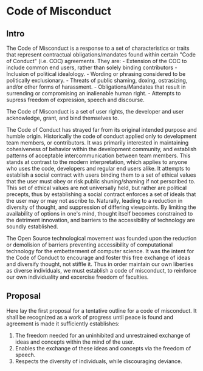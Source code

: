 Code of Misconduct
==================

Intro
-----

The Code of Misconduct is a response to a set of characteristics or traits that represent contractual obligations/mandates
found within certain "Code of Conduct" (i.e. COC) agreements.
They are:
    - Extension of the COC to include common end users, rather than solely binding contributors
    - Inclusion of political idealology.
    - Wording or phrasing considered to be politically exclusionary. 
    - Threats of public shaming, doxing, ostrasizing, and/or other forms of harassment.
    - Obligations/Mandates that result in surrending or compromising an inalienable human right.
    - Attempts to supress freedom of expression, speech and discourse.

The Code of Misconduct is a set of user rights, the developer and user acknowledge, grant, and bind themselves to.

The Code of Conduct has strayed far from its original intended purpose and humble
origin. Historically the code of conduct applied only to development team members, or contributors. It
was primarily interested in maintaining cohesiveness of behavior within the development community, and 
establish patterns of acceptable intercommunication between team members. This stands at contrast to the 
modern interpretation, which applies to anyone who uses the code, developers and regular end users alike. It
attempts to establish a social contract with users binding them to a set of ethical values that the user must 
obey or risk public shuning/shaming if not perscribed to. This set of ethical values are not universally held,
but rather are political precepts, thus by establishing a social contract enforces a set of ideals
that the user may or may not ascribe to. Naturally, leading to a reduction in diversity of thought, and
suppression of differing viewpoints. By limiting the availability of options in one's mind, thought itself
becomes constrained to the detriment innovation, and barriers to the accessibility of technology are soundly
established.

The Open Source technological movement was founded upon the reduction or demolision of barriers preventing
accessibility of computational technology for the embetterment of computer science. It was the intent for the
Code of Conduct to encourage and foster this free exchange of ideas and diversify thought, not stiffle it.
Thus in order maintain our own liberties as diverse individuals, we must establish a code of misconduct, to
reinforce our own individuality and excercise freedom of faculties.

Proposal
--------

Here lay the first proposal for a tentative outline for a code of misconduct. It shall be recognized as a work
of progress until peace is found and agreement is made it sufficiently establishes:
1. The freedom needed for an uninhibited and unrestrained exchange of ideas and concepts within the mind of the user.
2. Enables the exchange of these ideas and concepts via the freedom of speech.
3. Respects the diversity of individuals, while discouraging deviance.

